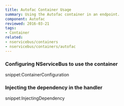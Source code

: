 ```yaml
---
title: Autofac Container Usage
summary: Using the Autofac container in an endpoint.
component: Autofac
reviewed: 2016-03-21
tags:
- Container
related:
- nservicebus/containers
- nservicebus/containers/autofac
---
```


### Configuring NServiceBus to use the container

snippet:ContainerConfiguration


### Injecting the dependency in the handler

snippet:InjectingDependency